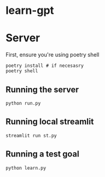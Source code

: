 # learn-gpt


# Server
First, ensure you're using poetry shell
```
poetry install # if necesasry
poetry shell
```

## Running the server
```
python run.py
```

## Running local streamlit
```
streamlit run st.py
```

## Running a test goal
```
python learn.py
```

